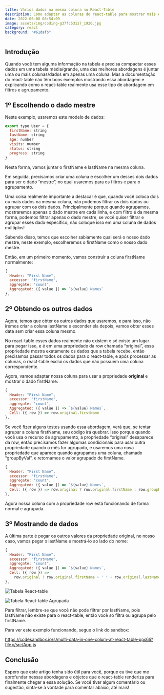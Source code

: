 ```yaml
---
title: Vários dados na mesma coluna no React-Table
description: Como adaptar as colunas do react-table para mostrar mais de um dado
date: 2022-06-08 08:54:09
image: assets/img/coding-g37fc53127_1920.jpg
category: react
background: "#61dafb"
---
```

## Introdução

Quando você tem alguma informação na tabela e precisa compactar esses dados em uma tabela média/grande, uma das melhores abordagens é juntar uma ou mais colunas/dados em apenas uma coluna. Mas a documentação do react-table não têm bons exemplos mostrando essa abordagem e explicando como o react-table realmente usa esse tipo de abordagem em filtros e agrupamento.

## 1º Escolhendo o dado mestre

Neste exemplo, usaremos este modelo de dados:

```jsx
export type User = {
  firstName: string
  lastName: string
  age: number
  visits: number
  status: string
  progress: string
}
```

Nesta forma, vamos juntar o firstName e lastName na mesma coluna.

Em seguida, precisamos criar uma coluna e escolher um desses dois dados para ser o dado “mestre”, no qual usaremos para os filtros e para o agrupamento.

Uma coisa realmente importante a destacar é que, quando você coloca dois ou mais dados na mesma coluna, não podemos filtrar os dois dados ou agrupar com os dois dados. Principalmente porque quando agrupamos, mostraremos apenas o dado mestre em cada linha, e com filtro é da mesma forma, podemos filtrar apenas o dado mestre, se você quiser filtrar e agrupar esses dado específico, não coloque isso em uma coluna de dados múltiplos!

Sabendo disso, temos que escolher sabiamente qual será o nosso dado mestre, neste exemplo, escolheremos o firstName como o nosso dado mestre.

Então, em um primeiro momento, vamos construir a coluna firstName normalmente:

```jsx
{
  Header: "First Name",
  accessor: "firstName",
  aggregate: "count",
  Aggregated: ({ value }) => `${value} Names`
},
```

## 2º Obtendo os outros dados

Agora, temos que obter os outros dados que usaremos, e para isso, não iremos criar a coluna lastName e esconder ela depois, vamos obter esses data sem criar essa coluna mesmo.

No react-table esses dados realmente não existem e só existe um lugar para pegar isso, e é em uma propriedade da row chamada “original”, essa propriedade mostra exatamente os dados que a tabela recebe, então precisamos passar todos os dados para o react-table, e após processar as colunas, o react-table exclui os dados que não possuem uma coluna correspondente.

Agora, vamos adaptar nossa coluna para usar a propriedade **original** e mostrar o dado firstName:

```jsx
{
  Header: "First Name",
  accessor: "firstName",
  aggregate: "count",
  Aggregated: ({ value }) => `${value} Names`,
  Cell: ({ row }) => row.original.firstName
},
```

Se você fizer alguns testes usando essa abordagem, verá que, se tentar agrupar a coluna firstName, seu código irá quebrar. Isso porque quando você usa o recurso de agrupamento, a propriedade “original” desaparece da row, então precisamos fazer algumas condicionais para usar outra propriedade quando o mês for agrupado, e usaremos uma nova propriedade que aparece quando agrupamos uma coluna, chamado “groupByVal”, e retornamos o valor agrupado de firstName.

```jsx
{
  Header: "First Name",
  accessor: "firstName",
  aggregate: "count",
  Aggregated: ({ value }) => `${value} Names`,
  Cell: ({ row }) => row.original ? row.original.firstName : row.groupByVal
},
```

Agora nossa coluna com a propriedade row está funcionando de forma normal e agrupada.

## 3º Mostrando de dados

A última parte é pegar os outros valores da propriedade original, no nosso caso, vamos pegar o lastName e mostrá-lo ao lado do nome:

```jsx
{
  Header: "First Name",
  accessor: "firstName",
  aggregate: "count",
  Aggregated: ({ value }) => `${value} Names`,
  Cell: ({ row }) =>
    row.original ? row.original.firstName + ' ' + row.original.lastName : row.groupByVal
},
```

![Tabela React-table](assets/img/react-table-01.png "Tabela React-table")

![Tabela React-table Agrupada](assets/img/react-table-02.png "Tabela React-table Agrupada")

Para filtrar, lembre-se que você não pode filtrar por lastName, pois lastName não existe para o react-table, então você só filtra ou agrupa pelo firstName.

Para ver este exemplo funcionando, segue o link do sandbox:

<https://codesandbox.io/s/multi-data-in-one-colum-at-react-table-gps6li?file=/src/App.js>

## Conclusão

Espero que este artigo tenha sido útil para você, porque eu tive que me aprofundar nessas abordagens e objetos que o react-table renderiza para finalmente chegar a essa solução. Se você tiver algum comentário ou sugestão, sinta-se à vontade para comentar abaixo, até mais!